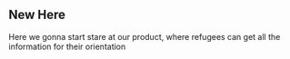 ## New Here

Here we gonna start stare at our product, where refugees can get all the information for their orientation
